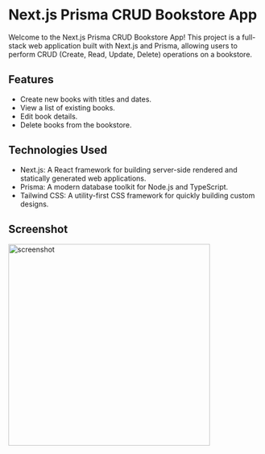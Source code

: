 # Next.js Prisma CRUD Bookstore App

Welcome to the Next.js Prisma CRUD Bookstore App! This project is a full-stack web application built with Next.js and Prisma, allowing users to perform CRUD (Create, Read, Update, Delete) operations on a bookstore.

## Features

- Create new books with titles and dates.
- View a list of existing books.
- Edit book details.
- Delete books from the bookstore.

## Technologies Used

- Next.js: A React framework for building server-side rendered and statically generated web applications.
- Prisma: A modern database toolkit for Node.js and TypeScript.
- Tailwind CSS: A utility-first CSS framework for quickly building custom designs.

## Screenshot

<img src="https://github.com/Basab-Saha/crud-next/assets/134124512/b80b0d2b-ab34-4907-bbdd-6d3ac342a083" alt="screenshot" width="400">
